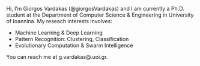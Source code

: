 Hi, I’m Giorgos Vardakas (@giorgosVardakas) and I am currently a Ph.D. student at the Department of Computer Science & Engineering in University of Ioannina. 
My reseach interests involves:
* Machine Learning & Deep Learning
* Pattern Recognition: Clustering, Classification
* Evolutionary Computation & Swarm Intelligence

You can reach me at g.vardakas@.uoi.gr.

<!---
giorgosVardakas/giorgosVardakas is a ✨ special ✨ repository because its `README.md` (this file) appears on your GitHub profile.
You can click the Preview link to take a look at your changes.
--->
